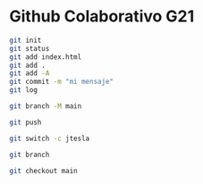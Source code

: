 # Github Colaborativo G21

``` bash
git init
git status
git add index.html
git add .
git add -A
git commit -m "mi mensaje"
git log

git branch -M main

git push

git switch -c jtesla

git branch

git checkout main

```